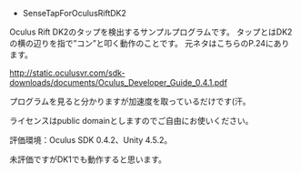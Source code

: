 - SenseTapForOculusRiftDK2

Oculus Rift DK2のタップを検出するサンプルプログラムです。
タップとはDK2の横の辺りを指で”コン”と叩く動作のことです。
元ネタはこちらのP.24にあります。

http://static.oculusvr.com/sdk-downloads/documents/Oculus_Developer_Guide_0.4.1.pdf

プログラムを見ると分かりますが加速度を取っているだけです(汗。

ライセンスはpublic domainとしますのでご自由にお使いください。

評価環境：Oculus SDK 0.4.2、Unity 4.5.2。

未評価ですがDK1でも動作すると思います。
